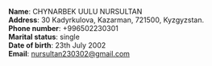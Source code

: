 
**Name**: CHYNARBEK UULU NURSULTAN  
**Address**: 30 Kadyrkulova, Kazarman, 721500, Kyzgyzstan.  
**Phone number**: +996502230301  
**Marital status**: single  
**Date of birth**: 23th July 2002   
**Email**: nursultan230302@gmail.com  
